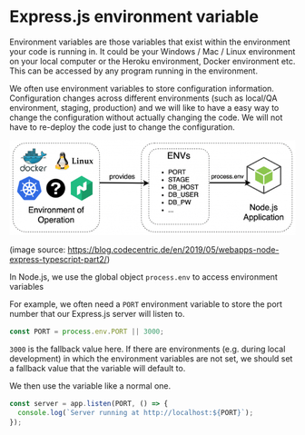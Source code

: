 # Express.js environment variable

Environment variables are those variables that exist within the environment your code is running in. It could be your Windows / Mac / Linux environment on your local computer or the Heroku environment, Docker environment etc. This can be accessed by any program running in the environment.

We often use environment variables to store configuration information.
Configuration changes across different environments (such as local/QA environment, staging, production) and we will like to have a easy way to change the configuration without actually changing the code. We will not have to re-deploy the code just to change the configuration.

![express env variable](_media/express-env-variable.png)

(image source: https://blog.codecentric.de/en/2019/05/webapps-node-express-typescript-part2/)

In Node.js, we use the global object `process.env` to access environment variables

For example, we often need a `PORT` environment variable to store the port number that our Express.js server will listen to.

```js
const PORT = process.env.PORT || 3000;
```

`3000` is the fallback value here. If there are environments (e.g. during local development) in which the environment variables are not set, we should set a fallback value that the variable will default to.

We then use the variable like a normal one.

```js
const server = app.listen(PORT, () => {
  console.log(`Server running at http://localhost:${PORT}`);
});
```
